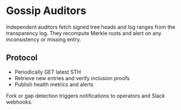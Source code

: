 # Gossip Auditors

Independent auditors fetch signed tree heads and log ranges from the transparency log. They recompute Merkle roots and alert on any inconsistency or missing entry.

## Protocol

- Periodically GET latest STH
- Retrieve new entries and verify inclusion proofs
- Publish health metrics and alerts

Fork or gap detection triggers notifications to operators and Slack webhooks.
